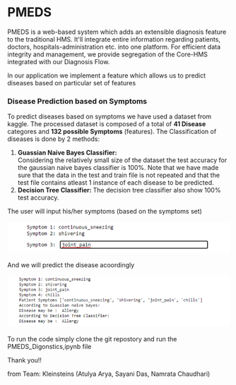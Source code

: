 <!DOCTYPE html>
<html lang="en" dir="ltr">
  <head>
    <meta charset="utf-8">
  </head>
  <body>
    <h1> PMEDS </h1>
    <p> PMEDS is a web-based system which adds an extensible diagnosis feature to the traditional HMS.
      It'll integrate entire information regarding patients, doctors, hospitals-administration etc. into one platform. For efficient data integrity and management, we provide segregation of the Core-HMS integrated with our Diagnosis Flow.
    </p>
    <p> In our application we implement a feature which allows us to predict diseases based on particular set of features </p>
    <h3> Disease Prediction based on Symptoms</h3>
    <p> To predict diseases based on symptoms we have used a dataset from kaggle.
      The processed dataset is composed of a total of <b>41 Disease</b> categores and <b>132 possible Symptoms</b> (features).
      The Classification of diseases is done by 2 methods:
      <ol>
        <li><b>Guassian Naive Bayes Classifier: </b><br> Considering the relatively small size of the dataset the test accuracy for the gaussian naive bayes classifier is 100%. Note that we have made sure that the data in the test and train file is not repeated and that the test file contains atleast 1 instance of each disease to be predicted.
         </li>
         <li><b>Decision Tree Classifier: </b> The decision tree classifier also show 100% test accuracy.
         </li>
       </ol>
<p>
     The user will input his/her symptoms (based on the symptoms set)<br><br>
        <img src="Images\page1.png"><br><br>
     And we will predict the disease acoordingly<br><br>
        <img src="Images\page2.png"><br><br>
      To run the code simply clone the git repostory and run the PMEDS_Digonstics,ipynb file</p>
        <p>Thank you!!</p>
        <p>from Team: Kleinsteins (Atulya Arya, Sayani Das, Namrata Chaudhari)</p>
  </body>
</html>
